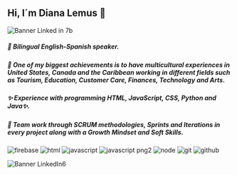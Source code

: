 ## Hi, I´m Diana Lemus 👋

![Banner Linked in 7b](https://user-images.githubusercontent.com/65943524/100381932-21262c00-2fe8-11eb-9858-1918f266292b.JPG)

##### 🔭 Bilingual English-Spanish speaker.    
##### 🌱 One of my biggest achievements is to have multicultural experiences in United States, Canada and the Caribbean working in different fields such as Tourism, Education, Customer Care, Finances, Technology and Arts.
##### ✨ Experience with programming HTML, JavaScript, CSS, Python and Java✨.
##### 👯 Team work through SCRUM methodologies, Sprints and Iterations in every project along with a Growth Mindset and Soft Skills.

![firebase](https://user-images.githubusercontent.com/65943524/100384505-57ff4080-2fee-11eb-879b-4c5ca443b0f4.png)
![html](https://user-images.githubusercontent.com/65943524/100384511-5b92c780-2fee-11eb-97c9-7a078d31de48.png)
![javascript](https://user-images.githubusercontent.com/65943524/100384524-6188a880-2fee-11eb-8548-b518897adcf0.png)
![javascript png2](https://user-images.githubusercontent.com/65943524/100384531-65b4c600-2fee-11eb-84bc-5cf881384e3a.png)
![node](https://user-images.githubusercontent.com/65943524/100384546-6b121080-2fee-11eb-8889-8fee553dd3e2.png)
![git](https://user-images.githubusercontent.com/65943524/100384568-75340f00-2fee-11eb-8997-9fdfdf253225.png)
![github](https://user-images.githubusercontent.com/65943524/100384579-79f8c300-2fee-11eb-871f-29ffff6f2aa3.png)

           
<!--![BannerLinkedIn 5](https://user-images.githubusercontent.com/65943524/100383843-9eec3680-2fec-11eb-925a-ee14e9c53908.jpg)-->
![Banner LinkedIn6](https://user-images.githubusercontent.com/65943524/100383938-e5da2c00-2fec-11eb-9976-5ae45040b173.jpg)


<!-- **Dicaleme/Dicaleme** is a ✨ _special_ ✨ repository because its `README.md` (this file) appears on your GitHub profile.
Here are some ideas to get you started:-->

<!-- 🤔 I’m looking for help with ...

- 📫 How to reach me: ...
- 😄 Pronouns: ...
- ⚡ Fun fact: ...--> 




